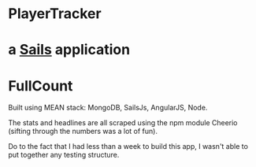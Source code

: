 
# PlayerTracker

a [Sails](http://sailsjs.org) application
=======
# FullCount
Built using MEAN stack:
MongoDB,
SailsJs,
AngularJS,
Node.

The stats and headlines are all scraped using the npm module Cheerio (sifting through the numbers was a lot of fun).

Do to the fact that I had less than a week to build this app, I wasn't able to put together any testing structure.

